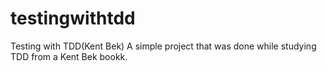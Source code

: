 # testingwithtdd
Testing with TDD(Kent Bek)
A simple project that was done while studying TDD from a Kent Bek bookk.
